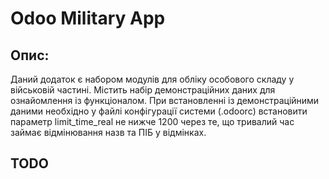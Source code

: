 # Odoo Military App

Опис:
------------
Даний додаток є набором модулів для обліку особового складу у військовій частині.
Містить набір демонстраційних даних для ознайомлення із функціоналом.
При встановленні із демонстраційними даними необхідно у файлі конфігурації системи (.odoorc) встановити параметр limit_time_real не нижче 1200 через те, що тривалий час займає відмінювання назв та ПІБ у відмінках.

TODO
----


[//]: # (end todo)
